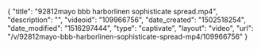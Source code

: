 {
    "title": "92812mayo bbb harborlinen sophisticate spread.mp4",
    "description": "",
    "videoid": "109966756",
    "date_created": "1502518254",
    "date_modified": "1516297444",
    "type": "captivate",
    "layout": "video",
    "url": "\/v\/92812mayo-bbb-harborlinen-sophisticate-spread-mp4\/109966756"
}